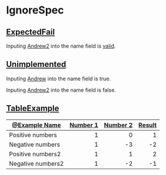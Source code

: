 # IgnoreSpec




## [ExpectedFail]( - "Expected to Failed c:status=ExpectedToFail")

Inputing [Andrew2]( - "#firstName") into the name field is [valid](- "c:assert-true=checkFirstName(#firstName)").

## [Unimplemented]( - "Unimplemented c:status=Unimplemented")

Inputing [Andrew]( - "#firstName") into the name field is true.

Inputing [Andrew2]( - "#firstName") into the name field is false.


## [TableExample](- "")


|[@Example Name](- "#z=add(#x, #y)") | [Number 1](- "#x")|[Number 2](- "#y")|[Result](- "?=#z")|
| --------------------------         | ----------------: | ---------------: | ---------------: |
| Positive numbers                   |                  1|                 0|                 1|
| Negative numbers                   |                  1|                -3|                -2|
| Positive numbers2                  |                  1|                 1|                 2|
| Negative numbers2                  |                  1|                -2|                -1|

